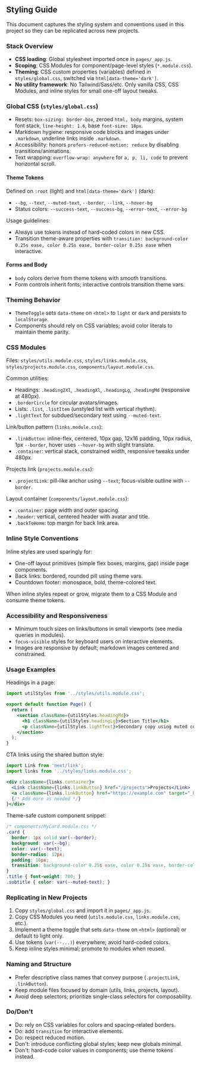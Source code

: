 ## Styling Guide

This document captures the styling system and conventions used in this project so they can be replicated across new projects.

### Stack Overview
- **CSS loading**: Global stylesheet imported once in `pages/_app.js`.
- **Scoping**: CSS Modules for component/page-level styles (`*.module.css`).
- **Theming**: CSS custom properties (variables) defined in `styles/global.css`, switched via `html[data-theme='dark']`.
- **No utility framework**: No Tailwind/Sass/etc. Only vanilla CSS, CSS Modules, and inline styles for small one-off layout tweaks.

### Global CSS (`styles/global.css`)
- Resets: `box-sizing: border-box`, zeroed `html, body` margins, system font stack, `line-height: 1.6`, base `font-size: 18px`.
- Markdown hygiene: responsive code blocks and images under `.markdown`, underline links inside `.markdown`.
- Accessibility: honors `prefers-reduced-motion: reduce` by disabling transitions/animations.
- Text wrapping: `overflow-wrap: anywhere` for `a, p, li, code` to prevent horizontal scroll.

#### Theme Tokens
Defined on `:root` (light) and `html[data-theme='dark']` (dark):
- `--bg`, `--text`, `--muted-text`, `--border`, `--link`, `--hover-bg`
- Status colors: `--success-text`, `--success-bg`, `--error-text`, `--error-bg`

Usage guidelines:
- Always use tokens instead of hard-coded colors in new CSS.
- Transition theme-aware properties with `transition: background-color 0.25s ease, color 0.25s ease, border-color 0.25s ease` when interactive.

#### Forms and Body
- `body` colors derive from theme tokens with smooth transitions.
- Form controls inherit fonts; interactive controls transition theme vars.

### Theming Behavior
- `ThemeToggle` sets `data-theme` on `<html>` to `light` or `dark` and persists to `localStorage`.
- Components should rely on CSS variables; avoid color literals to maintain theme parity.

### CSS Modules
Files: `styles/utils.module.css`, `styles/links.module.css`, `styles/projects.module.css`, `components/layout.module.css`.

Common utilities:
- Headings: `.heading2Xl`, `.headingXl`, `.headingLg`, `.headingMd` (responsive at 480px).
- `.borderCircle` for circular avatars/images.
- Lists: `.list`, `.listItem` (unstyled list with vertical rhythm).
- `.lightText` for subdued/secondary text using `--muted-text`.

Link/button pattern (`links.module.css`):
- `.linkButton`: inline-flex, centered, 10px gap, 12x16 padding, 10px radius, 1px `--border`, hover uses `--hover-bg` with slight translate.
- `.container`: vertical stack, constrained width, responsive tweaks under 480px.

Projects link (`projects.module.css`):
- `.projectLink`: pill-like anchor using `--text`; focus-visible outline with `--border`.

Layout container (`components/layout.module.css`):
- `.container`: page width and outer spacing.
- `.header`: vertical, centered header with avatar and title.
- `.backToHome`: top margin for back link area.

### Inline Style Conventions
Inline styles are used sparingly for:
- One-off layout primitives (simple flex boxes, margins, gap) inside page components.
- Back links: bordered, rounded pill using theme vars.
- Countdown footer: monospace, bold, theme-colored text.

When inline styles repeat or grow, migrate them to a CSS Module and consume theme tokens.

### Accessibility and Responsiveness
- Minimum touch sizes on links/buttons in small viewports (see media queries in modules).
- `focus-visible` styles for keyboard users on interactive elements.
- Images are responsive by default; markdown images centered and constrained.

### Usage Examples

Headings in a page:
```jsx
import utilStyles from '../styles/utils.module.css';

export default function Page() {
  return (
    <section className={utilStyles.headingMd}>
      <h1 className={utilStyles.headingLg}>Section Title</h1>
      <p className={utilStyles.lightText}>Secondary copy using muted color.</p>
    </section>
  );
}
```

CTA links using the shared button style:
```jsx
import Link from 'next/link';
import links from '../styles/links.module.css';

<div className={links.container}>
  <Link className={links.linkButton} href="/projects">Projects</Link>
  <a className={links.linkButton} href="https://example.com" target="_blank" rel="noopener noreferrer">External</a>
  {/* Add more as needed */}
}</div>
```

Theme-safe custom component snippet:
```css
/* components/MyCard.module.css */
.card {
  border: 1px solid var(--border);
  background: var(--bg);
  color: var(--text);
  border-radius: 12px;
  padding: 16px;
  transition: background-color 0.25s ease, color 0.25s ease, border-color 0.25s ease;
}
.title { font-weight: 700; }
.subtitle { color: var(--muted-text); }
```

### Replicating in New Projects
1. Copy `styles/global.css` and import it in `pages/_app.js`.
2. Copy CSS Modules you need (`utils.module.css`, `links.module.css`, etc.).
3. Implement a theme toggle that sets `data-theme` on `<html>` (optional) or default to light only.
4. Use tokens (`var(--...)`) everywhere; avoid hard-coded colors.
5. Keep inline styles minimal; promote to modules when reused.

### Naming and Structure
- Prefer descriptive class names that convey purpose (`.projectLink`, `.linkButton`).
- Keep module files focused by domain (utils, links, projects, layout).
- Avoid deep selectors; prioritize single-class selectors for composability.

### Do/Don't
- Do: rely on CSS variables for colors and spacing-related borders.
- Do: add `transition` for interactive elements.
- Do: respect reduced motion.
- Don't: introduce conflicting global styles; keep new globals minimal.
- Don't: hard-code color values in components; use theme tokens instead.


